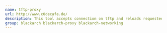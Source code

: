 ```yaml
---
name: tftp-proxy
url: http://www.c0decafe.de/
description: This tool accepts connection on tftp and reloads requested content from an upstream tftp server.
group: blackarch blackarch-proxy blackarch-networking
---
```

